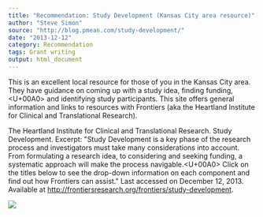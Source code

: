 ```yaml
---
title: "Recommendation: Study Development (Kansas City area resource)"
author: "Steve Simon"
source: "http://blog.pmean.com/study-development/"
date: "2013-12-12"
category: Recommendation
tags: Grant writing
output: html_document
---
```


This is an excellent local resource for those of you in the Kansas City
area. They have guidance on coming up with a study idea, finding
funding,<U+00A0> and identifying study participants. This site offers general
information and links to resources with Frontiers (aka the Heartland
Institute for Clinical and Translational Research).

<!---More--->

The Heartland Institute for Clinical and Translational Research. Study
Development. Excerpt: "Study Development is a key phase of the research
process and investigators must take many considerations into account.
From formulating a research idea, to considering and seeking funding, a
systematic approach will make the process navigable.<U+00A0> Click on the
titles below to see the drop-down information on each component and find
out how Frontiers can assist." Last accessed on December 12, 2013.
Available at <http://frontiersresearch.org/frontiers/study-development>.

![](../../../web/images/study-development01.png)




